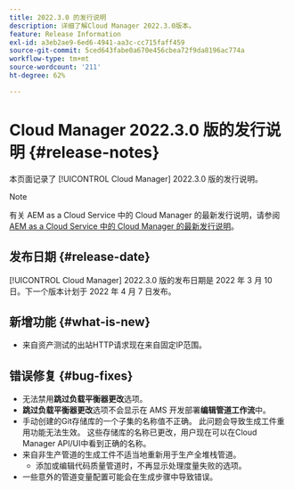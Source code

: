 ```yaml
---
title: 2022.3.0 的发行说明
description: 详细了解Cloud Manager 2022.3.0版本。
feature: Release Information
exl-id: a3eb2ae9-6ed6-4941-aa3c-cc715faff459
source-git-commit: 5ced643fabe0a670e456cbea72f9da8196ac774a
workflow-type: tm+mt
source-wordcount: '211'
ht-degree: 62%

---
```


# Cloud Manager 2022.3.0 版的发行说明 {#release-notes}

本页面记录了 [!UICONTROL Cloud Manager] 2022.3.0 版的发行说明。

>[!NOTE]
>
>有关 AEM as a Cloud Service 中的 Cloud Manager 的最新发行说明，请参阅 [AEM as a Cloud Service 中的 Cloud Manager 的最新发行说明](https://experienceleague.adobe.com/zh-hans/docs/experience-manager-cloud-service/content/release-notes/cloud-manager/current)。

## 发布日期 {#release-date}

[!UICONTROL Cloud Manager] 2022.3.0 版的发布日期是 2022 年 3 月 10 日。下一个版本计划于 2022 年 4 月 7 日发布。

## 新增功能 {#what-is-new}

* 来自资产测试的出站HTTP请求现在来自固定IP范围。


## 错误修复 {#bug-fixes}

* 无法禁用&#x200B;**跳过负载平衡器更改**&#x200B;选项。
* **跳过负载平衡器更改**&#x200B;选项不会显示在 AMS 开发部署&#x200B;**编辑管道工作流**&#x200B;中。
* 手动创建的Git存储库的一个子集的名称值不正确。 此问题会导致生成工件重用功能无法生效。 这些存储库的名称已更改，用户现在可以在Cloud Manager API/UI中看到正确的名称。
* 来自非生产管道的生成工件不适当地重新用于生产全堆栈管道。
   * 添加或编辑代码质量管道时，不再显示处理度量失败的选项。
* 一些意外的管道变量配置可能会在生成步骤中导致错误。
